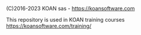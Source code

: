 (C)2016-2023 KOAN sas - <https://koansoftware.com>

This repository is used in KOAN training courses
https://koansoftware.com/training/
